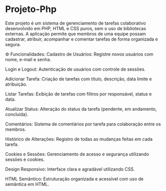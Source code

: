 # Projeto-Php

Este projeto é um sistema de gerenciamento de tarefas colaborativo desenvolvido em PHP, HTML e CSS puros, sem o uso de bibliotecas externas. A aplicação permite que membros de uma equipe possam cadastrar, atribuir, acompanhar e comentar tarefas de forma organizada e segura.

⚙️ Funcionalidades:
Cadastro de Usuários: Registre novos usuários com nome, e-mail e senha.

Login e Logout: Autenticação de usuários com controle de sessões.

Adicionar Tarefa: Criação de tarefas com título, descrição, data limite e atribuição.

Listar Tarefas: Exibição de tarefas com filtros por responsável, status e data.

Atualizar Status: Alteração do status da tarefa (pendente, em andamento, concluída).

Comentários: Sistema de comentários por tarefa para colaboração entre os membros.

Histórico de Alterações: Registro de todas as mudanças feitas em cada tarefa.

Cookies e Sessões: Gerenciamento de acesso e segurança utilizando sessões e cookies.

Design Responsivo: Interface clara e agradável utilizando CSS.

HTML Semântico: Estruturação organizada e acessível com uso de semântica em HTML.


